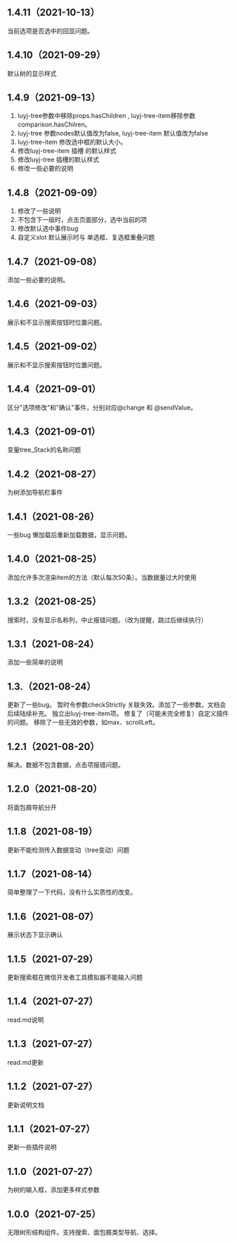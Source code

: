 ## 1.4.11（2021-10-13）
当前选项是否选中的回显问题。
## 1.4.10（2021-09-29）
默认树的显示样式
## 1.4.9（2021-09-13）
1. luyj-tree参数中移除props.hasChildren , luyj-tree-item移除参数comparison.hasChilren。
2. luyj-tree 参数nodes默认值改为false, luyj-tree-item 默认值改为false
3. luyj-tree-item 修改选中框的默认大小。
4. 修改luyj-tree-item 插槽 的默认样式
5. 修改luyj-tree 插槽的默认样式
6. 修改一些必要的说明
## 1.4.8（2021-09-09）
1. 修改了一些说明
2. 不包含下一级时，点击页面部分，选中当前的项
3. 修改默认选中事件bug
4. 自定义slot 默认展示时与 单选框、复选框重叠问题
## 1.4.7（2021-09-08）
添加一些必要的说明。
## 1.4.6（2021-09-03）
展示和不显示搜索按钮时位置问题。
## 1.4.5（2021-09-02）
展示和不显示搜索按钮时位置问题。
## 1.4.4（2021-09-01）
区分"选项修改"和"确认"事件，分别对应@change 和 @sendValue。
## 1.4.3（2021-09-01）
变量tree_Stack的名称问题
## 1.4.2（2021-08-27）
为树添加导航栏事件
## 1.4.1（2021-08-26）
一些bug
懒加载后重新加载数据，显示问题。
## 1.4.0（2021-08-25）
添加允许多次渲染item的方法（默认每次50条）。当数据量过大时使用
## 1.3.2（2021-08-25）
搜索时，没有显示名称列，中止报错问题。（改为提醒，跳过后继续执行）
## 1.3.1（2021-08-24）
添加一些简单的说明
## 1.3.（2021-08-24）
更新了一些bug。
暂时令参数checkStrictly 关联失效。添加了一些参数。文档会后续陆续补充。
独立出luyj-tree-item项。
修复了（可能未完全修复）自定义插件的问题。
移除了一些无效的参数，如max、scrollLeft。
## 1.2.1（2021-08-20）
解决。数据不包含数据，点击项报错问题。
## 1.2.0（2021-08-20）
将面包屑导航分开
## 1.1.8（2021-08-19）
更新不能检测传入数据变动（tree变动）问题
## 1.1.7（2021-08-14）
简单整理了一下代码，没有什么实质性的改变。
## 1.1.6（2021-08-07）
展示状态下显示确认
## 1.1.5（2021-07-29）
更新搜索框在微信开发者工具模拟器不能输入问题
## 1.1.4（2021-07-27）
read.md说明
## 1.1.3（2021-07-27）
read.md更新
## 1.1.2（2021-07-27）
更新说明文档
## 1.1.1（2021-07-27）
更新一些插件说明
## 1.1.0（2021-07-27）
为树的输入框，添加更多样式参数
## 1.0.0（2021-07-25）
无限树形结构组件。支持搜索、面包屑类型导航、选择。
